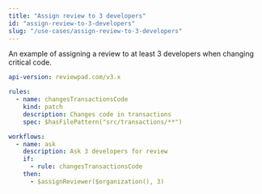```yaml
---
title: "Assign review to 3 developers"
id: "assign-review-to-3-developers"
slug: "/use-cases/assign-review-to-3-developers"
---
```


An example of assigning a review to at least 3 developers when changing critical code.

```yaml
api-version: reviewpad.com/v3.x

rules:
  - name: changesTransactionsCode
    kind: patch
    description: Changes code in transactions
    spec: $hasFilePattern("src/transactions/**")

workflows:
  - name: ask
    description: Ask 3 developers for review
    if:
      - rule: changesTransactionsCode
    then:
      - $assignReviewer($organization(), 3)
```
